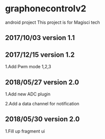 # graphonecontrolv2


android project This project is for Magisci tech

2017/10/03 version 1.1
--
2017/12/15 version 1.2
--
1.Add Pwm mode 1,2,3

2018/05/27 version 2.0
--

1.Add new ADC plugin

2.Add a data channel for notification

2018/05/30 version 2.0
--

1.Fill up fragment ui 
